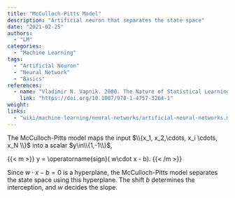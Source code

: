 ```yaml
---
title: "McCulloch-Pitts Model"
description: "Artificial neuron that separates the state space"
date: "2021-02-25"
authors:
  - "LM"
categories:
  - "Machine Learning"
tags:
  - "Artificial Neuron"
  - "Neural Network"
  - "Basics"
references:
  - name: "Vladimir N. Vapnik. 2000. The Nature of Statistical Learning Theory."
    link: "https://doi.org/10.1007/978-1-4757-3264-1"
weight:
links:
  - "wiki/machine-learning/neural-networks/artificial-neural-networks.md"
---
```


The McCulloch-Pitts model maps the input $\\{x_1, x_2,\cdots, x_i \cdots, x_N \\}$ into a scalar $y\in\\{1,-1\\}$,

{{< m >}}
y = \operatorname{sign}( w\cdot x - b).
{{< /m >}}

Since $w\cdot x - b = 0$ is a hyperplane, the McCulloch-Pitts model separates the state space using this hyperplane. The shift $b$ determines the interception, and $w$ decides the slope.
